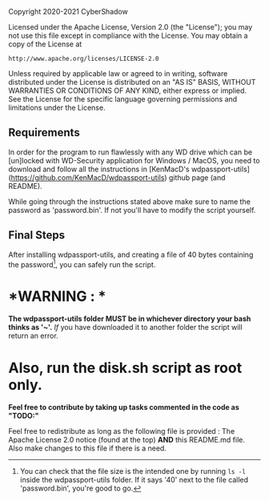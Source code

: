 Copyright 2020-2021 CyberShadow

Licensed under the Apache License, Version 2.0 (the "License");
you may not use this file except in compliance with the License.
You may obtain a copy of the License at

    http://www.apache.org/licenses/LICENSE-2.0

Unless required by applicable law or agreed to in writing, software
distributed under the License is distributed on an "AS IS" BASIS,
WITHOUT WARRANTIES OR CONDITIONS OF ANY KIND, either express or implied.
See the License for the specific language governing permissions and
limitations under the License.

## Requirements
In order for the program to run flawlessly with any WD drive which can be [un]locked with WD-Security application for Windows / MacOS, you need to download and follow all the instructions in [KenMacD's wdpassport-utils] (https://github.com/KenMacD/wdpassport-utils) github page (and README).

While going through the instructions stated above make sure to name the password as 'password.bin'. If not you'll have to modify the script yourself.

## Final Steps
After installing wdpassport-utils, and creating a file of 40 bytes containing the password[^1], you can safely run the script.

# *WARNING : *
**The wdpassport-utils folder MUST be in whichever directory your bash thinks as '~'.**
*If* you have downloaded it to another folder the script will return an error.


# Also, run the disk.sh script **as root only.**

**Feel free to contribute by taking up tasks commented in the code as "TODO:"**

[^1]: You can check that the file size is the intended one by running `ls -l` inside the wdpassport-utils folder. If it says '40' next to the file called 'password.bin', you're good to go.

Feel free to redistribute as long as the following file is provided : 
The Apache License 2.0 notice (found at the top) **AND** this README.md file.
Also make changes to this file if there is a need.
